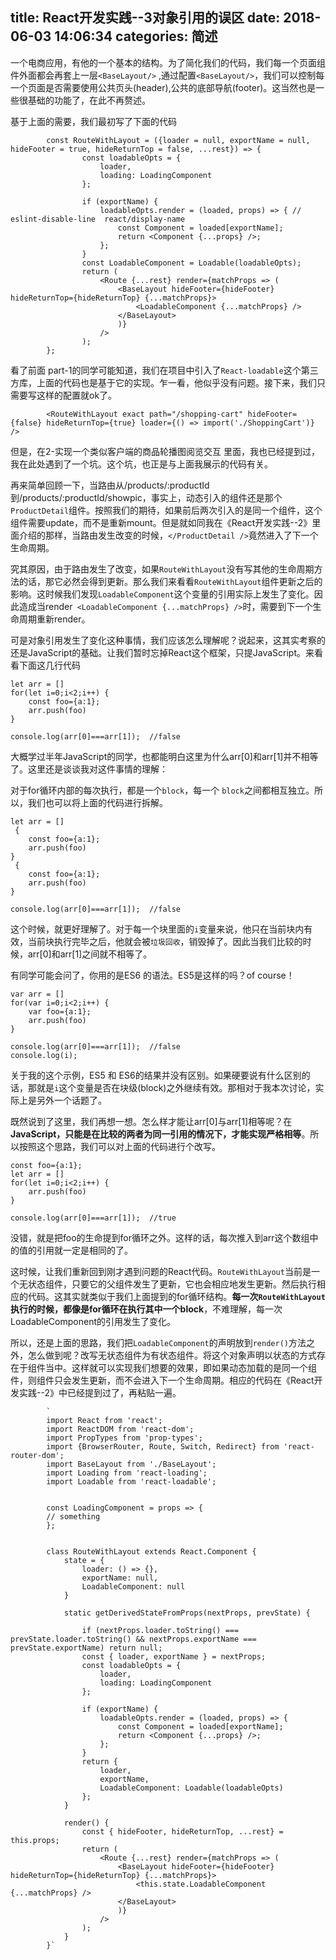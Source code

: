 title: React开发实践--3对象引用的误区
date: 2018-06-03 14:06:34
categories: 简述
  --- 


一个电商应用，有他的一个基本的结构。为了简化我们的代码，我们每一个页面组件外面都会再套上一层`<BaseLayout/>` ,通过配置`<BaseLayout/>`，我们可以控制每一个页面是否需要使用公共页头(header),公共的底部导航(footer)。这当然也是一些很基础的功能了，在此不再赘述。

基于上面的需要，我们最初写了下面的代码



            const RouteWithLayout = ({loader = null, exportName = null, hideFooter = true, hideReturnTop = false, ...rest}) => {
                    const loadableOpts = {
                        loader,
                        loading: LoadingComponent
                    };

                    if (exportName) {
                        loadableOpts.render = (loaded, props) => { // eslint-disable-line  react/display-name
                            const Component = loaded[exportName];
                            return <Component {...props} />;
                        };
                    }
                    const LoadableComponent = Loadable(loadableOpts);
                    return (
                        <Route {...rest} render={matchProps => (
                            <BaseLayout hideFooter={hideFooter} hideReturnTop={hideReturnTop} {...matchProps}>
                                <LoadableComponent {...matchProps} />
                            </BaseLayout>
                            )}
                        />
                    );
            };


看了前面 part-1的同学可能知道，我们在项目中引入了`React-loadable`这个第三方库，上面的代码也是基于它的实现。乍一看，他似乎没有问题。接下来，我们只需要写这样的配置就ok了。

            <RouteWithLayout exact path="/shopping-cart" hideFooter={false} hideReturnTop={true} loader={() => import('./ShoppingCart')} />


但是，在2-实现一个类似客户端的商品轮播图阅览交互 里面，我也已经提到过，我在此处遇到了一个坑。这个坑，也正是与上面我展示的代码有关。

再来简单回顾一下，当路由从/products/:productId 到/products/:productId/showpic，事实上，动态引入的组件还是那个`ProductDetail`组件。按照我们的期待，如果前后两次引入的是同一个组件，这个组件需要update，而不是重新mount。但是就如同我在《React开发实践--2》里面介绍的那样，当路由发生改变的时候，`</ProductDetail />`竟然进入了下一个生命周期。

究其原因，由于路由发生了改变，如果`RouteWithLayout`没有写其他的生命周期方法的话，那它必然会得到更新。那么我们来看看`RouteWithLayout`组件更新之后的影响。这时候我们发现`LoadableComponent`这个变量的引用实际上发生了变化。因此造成当render` <LoadableComponent {...matchProps} />`时，需要到下一个生命周期重新render。

可是对象引用发生了变化这种事情，我们应该怎么理解呢？说起来，这其实考察的还是JavaScript的基础。让我们暂时忘掉React这个框架，只提JavaScript。来看看下面这几行代码

    let arr = []
    for(let i=0;i<2;i++) {
        const foo={a:1};
        arr.push(foo)
    }

    console.log(arr[0]===arr[1]);  //false


大概学过半年JavaScript的同学，也都能明白这里为什么arr[0]和arr[1]并不相等了。这里还是谈谈我对这件事情的理解：

对于for循环内部的每次执行，都是一个`block`，每一个 `block`之间都相互独立。所以，我们也可以将上面的代码进行拆解。

    let arr = []
     {
        const foo={a:1};
        arr.push(foo)
    }
     {
        const foo={a:1};
        arr.push(foo)
    }

    console.log(arr[0]===arr[1]);  //false

这个时候，就更好理解了。对于每一个块里面的`i`变量来说，他只在当前块内有效，当前块执行完毕之后，他就会被`垃圾回收`，销毁掉了。因此当我们比较的时候，arr[0]和arr[1]之间就不相等了。

有同学可能会问了，你用的是ES6 的语法。ES5是这样的吗？of course！

    var arr = []
    for(var i=0;i<2;i++) {
        var foo={a:1};
        arr.push(foo)
    }

    console.log(arr[0]===arr[1]);  //false
    console.log(i);


关于我的这个示例，ES5 和 ES6的结果并没有区别。如果硬要说有什么区别的话，那就是`i`这个变量是否在块级(block)之外继续有效。那相对于我本次讨论，实际上是另外一个话题了。


既然说到了这里，我们再想一想。怎么样才能让arr[0]与arr[1]相等呢？在**JavaScript，只能是在比较的两者为同一引用的情况下，才能实现严格相等**。所以按照这个思路，我们可以对上面的代码进行个改写。

    const foo={a:1};
    let arr = []
    for(let i=0;i<2;i++) {
        arr.push(foo)
    }

    console.log(arr[0]===arr[1]);  //true

没错，就是把foo的生命提到for循环之外。这样的话，每次推入到arr这个数组中的值的引用就一定是相同的了。

这时候，让我们重新回到刚才遇到问题的React代码。`RouteWithLayout`当前是一个无状态组件，只要它的父组件发生了更新，它也会相应地发生更新。然后执行相应的代码。这其实就类似于我们上面提到的for循环结构。**每一次`RouteWithLayout`执行的时候，都像是for循环在执行其中一个block**，不难理解，每一次LoadableComponent的引用发生了变化。

所以，还是上面的思路，我们把`LoadableComponent`的声明放到`render()`方法之外，怎么做到呢？改写无状态组件为有状态组件。将这个对象声明以状态的方式存在于组件当中。这样就可以实现我们想要的效果，即如果动态加载的是同一个组件，则组件只会发生更新，而不会进入下一个生命周期。相应的代码在《React开发实践--2》中已经提到过了，再粘贴一遍。

            `
            import React from 'react';
            import ReactDOM from 'react-dom';
            import PropTypes from 'prop-types';
            import {BrowserRouter, Route, Switch, Redirect} from 'react-router-dom';
            import BaseLayout from './BaseLayout';
            import Loading from 'react-loading';
            import Loadable from 'react-loadable';


            const LoadingComponent = props => {
            // something 
            };


            class RouteWithLayout extends React.Component {
                state = {
                    loader: () => {},
                    exportName: null,
                    LoadableComponent: null
                }

                static getDerivedStateFromProps(nextProps, prevState) {
                
                    if (nextProps.loader.toString() === prevState.loader.toString() && nextProps.exportName === prevState.exportName) return null;
                    const { loader, exportName } = nextProps;
                    const loadableOpts = {
                        loader,
                        loading: LoadingComponent
                    };

                    if (exportName) {
                        loadableOpts.render = (loaded, props) => {
                            const Component = loaded[exportName];
                            return <Component {...props} />;
                        };
                    }
                    return {
                        loader,
                        exportName,
                        LoadableComponent: Loadable(loadableOpts)
                    };
                }

                render() {
                    const { hideFooter, hideReturnTop, ...rest} = this.props;
                    return (
                        <Route {...rest} render={matchProps => (
                            <BaseLayout hideFooter={hideFooter} hideReturnTop={hideReturnTop} {...matchProps}>
                                <this.state.LoadableComponent {...matchProps} />
                            </BaseLayout>
                            )}
                        />
                    );
                }
            }`